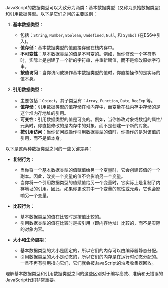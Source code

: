 JavaScript的数据类型可以大致分为两类：基本数据类型（又称为原始数据类型）和引用数据类型。以下是它们之间的主要区别：

1. **基本数据类型**：
   - 包括：`String`, `Number`, `Boolean`, `Undefined`, `Null`, 和 `Symbol` (在ES6中引入)。
   - **值存储**：基本数据类型的值直接存储在栈内存中。
   - **不可变性**：基本数据类型的值是不可变的。例如，当你修改一个字符串时，实际上是创建了一个新的字符串，并重新赋值，而不是修改原始字符串。
   - **按值访问**：当你访问或操作基本数据类型的值时，你直接操作的是实际的值本身。

2. **引用数据类型**：
   - 主要包括：`Object`，其子类型有：`Array`, `Function`, `Date`, `RegExp` 等。
   - **值存储**：引用数据类型的值存储在堆内存中，而变量在栈内存中存储的是这个堆内存地址的引用。
   - **可变性**：引用数据类型的值是可变的。例如，当你修改对象或数组的属性/元素时，你直接修改的是内存中的对象，而不是创建一个新的对象。
   - **按引用访问**：当你访问或操作引用数据类型的值时，你操作的是对该值的引用，而不是值本身。

以下是这两种数据类型之间的一些关键差异：

- **复制行为**：
  - 当你将一个基本数据类型的值赋值给另一个变量时，它会创建该值的一个副本。因此，改变一个变量的值不会影响另一个变量。
  - 当你将一个引用数据类型的值赋值给另一个变量时，它实际上是复制了内存地址的引用。因此，如果你更改其中一个变量的属性或元素，它也会影响另一个变量。

- **比较行为**：
  - 基本数据类型的值在比较时是按值比较的。
  - 引用数据类型的值在比较时是按引用（即内存地址）比较的，而不是实际的对象内容。

- **大小和生命周期**：
  - 基本数据类型的大小是固定的，所以它们的内存可以由编译器静态分配。
  - 引用数据类型的大小是动态的，所以它们的内存是在运行时动态分配的。一旦不再有引用指向它们，它们就会被JavaScript的垃圾收集器回收。

理解基本数据类型和引用数据类型之间的这些区别对于编写高效、准确和无错误的JavaScript代码非常重要。